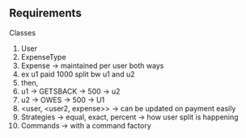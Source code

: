 ## Requirements

Classes

1. User
2. ExpenseType
3. Expense -> maintained per user both ways
4. ex u1 paid 1000 split bw u1 and u2
5. then,
6. u1 -> GETSBACK -> 500 -> u2
7. u2 -> OWES -> 500  -> U1
8. <user, <user2, expense>> -> can be updated on payment easily
9. Strategies -> equal, exact, percent -> how user  split is happening
10. Commands -> with a command factory